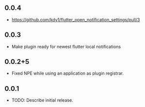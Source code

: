 ## 0.0.4

 - https://github.com/kdy1/flutter_open_notification_settings/pull/3

## 0.0.3

 - Make plugin ready for newest flutter local notifications

## 0.0.2+5

 - Fixed NPE while using an application as plugin registrar. 

## 0.0.1

* TODO: Describe initial release.
